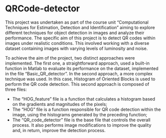 # QRCode-detector
This project was undertaken as part of the course unit “Computational Techniques for Estimation, Detection and Identification” aiming to explore different techniques for object detection in images and analyze their performance. The specific aim of this project is to detect QR codes within images under realistic conditions. This involved working with a diverse dataset containing images with varying levels of luminosity and noise.

To achieve the aim of the project, two distinct approaches were implemented. The first one, a straightforward approach, used a built-in function in Matlab to evaluate its performance on the dataset, implemented in the file “Basic_QR_detector”. In the second approach, a more complex technique was used. In this case, Histogram of Oriented Blocks is used to perform the QR code detection. This second approach is composed of three files:
- The “HOG_feature” file is a function that calculates a histogram based on the gradients and magnitudes of the pixels;
- The “HOG” file is a function responsible for QR code detection within the image, using the histograms generated by the preceding function;
- The “QR_code_detector” file is the base file that controls the overall process. It also performs image modifications to improve the quality and, in return, improve the detection process.
